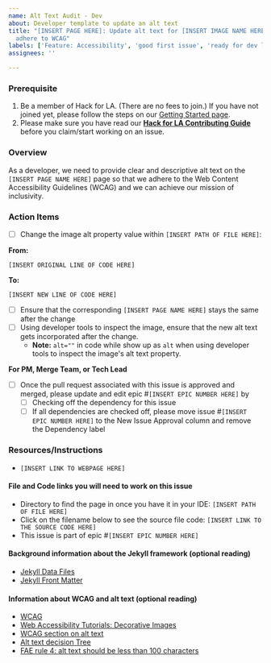 ```yaml
---
name: Alt Text Audit - Dev
about: Developer template to update an alt text
title: "[INSERT PAGE HERE]: Update alt text for [INSERT IMAGE NAME HERE] image to
  adhere to WCAG"
labels: ['Feature: Accessibility', 'good first issue', 'ready for dev lead', 'role: back end/devOps', 'role: front end', 'size: 1pt', 'Complexity: Missing']
assignees: ''

---
```


### Prerequisite
1. Be a member of Hack for LA. (There are no fees to join.) If you have not joined yet, please follow the steps on our [Getting Started page](https://www.hackforla.org/getting-started).
2. Please make sure you have read our **[Hack for LA Contributing Guide](https://github.com/hackforla/website/blob/gh-pages/CONTRIBUTING.md)** before you claim/start working on an issue.

### Overview
As a developer, we need to provide clear and descriptive alt text on the `[INSERT PAGE NAME HERE]` page so that we adhere to the Web Content Accessibility Guidelines (WCAG) and we can achieve our mission of inclusivity.

### Action Items
- [ ] Change the image alt property value within `[INSERT PATH OF FILE HERE]`:

**From:**
```
[INSERT ORIGINAL LINE OF CODE HERE]
```

**To:**
```
[INSERT NEW LINE OF CODE HERE]
```

- [ ] Ensure that the corresponding `[INSERT PAGE NAME HERE]` stays the same after the change
- [ ] Using developer tools to inspect the image, ensure that the new alt text gets incorporated after the change.
  - **Note:** `alt=""` in code while show up as `alt` when using developer tools to inspect the image's alt text property.

**For PM, Merge Team, or Tech Lead**
- [ ] Once the pull request associated with this issue is approved and merged, please update and edit epic #`[INSERT EPIC NUMBER HERE]` by
  - [ ] Checking off the dependency for this issue
  - [ ] If all dependencies are checked off, please move issue #`[INSERT EPIC NUMBER HERE]` to the New Issue Approval column and remove the Dependency label

### Resources/Instructions
- `[INSERT LINK TO WEBPAGE HERE]`

#### File and Code links you will need to work on this issue
- Directory to find the page in once you have it in your IDE: `[INSERT PATH OF FILE HERE]`
- Click on the filename below to see the source file code:
`[INSERT LINK TO THE SOURCE CODE HERE]`
- This issue is part of epic #`[INSERT EPIC NUMBER HERE]`

#### Background information about the Jekyll framework (optional reading)
- [Jekyll Data Files](https://jekyllrb.com/docs/datafiles/)
- [Jekyll Front Matter](https://jekyllrb.com/docs/front-matter/)

#### Information about WCAG and alt text (optional reading)
- [WCAG](https://www.w3.org/WAI/standards-guidelines/wcag/)
- [Web Accessibility Tutorials: Decorative Images](https://www.w3.org/WAI/tutorials/images/decorative/)
- [WCAG section on alt text](https://www.w3.org/WAI/WCAG21/Techniques/html/H37.html)
- [Alt text decision Tree ](https://www.w3.org/WAI/tutorials/images/decision-tree/)
- [FAE rule 4: alt text should be less than 100 characters](https://fae.disability.illinois.edu/rulesets/IMAGE_4_EN/)
